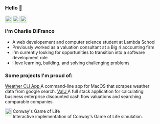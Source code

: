 ### Hello 👋

<a href="https://www.linkedin.com/in/charlie-difranco/">
  <img align="left" alt="Charlie's LinkedIn" width="22px" src="https://cdn.jsdelivr.net/npm/simple-icons@v3/icons/linkedin.svg" />
</a>

<a href="https://github.com/cdifranco1/">
  <img align="left" alt="Charlie's Github" width="22px" src="https://cdn.jsdelivr.net/npm/simple-icons@v3/icons/github.svg" />
</a>

<a href="https://leetcode.com/cdifranco/">
  <img align="left" alt="Charlie's Leetcode" width="22px" src="https://cdn.jsdelivr.net/npm/simple-icons@v3/icons/leetcode.svg" />
</a>

<br />

### I'm Charlie DiFranco
- A web developement and computer science student at Lambda School
- Previously worked as a valuation consultant at a Big 4 accounting firm
- I'm currently looking for opportunities to transition into a software development role
- I love learning, building, and solving challenging problems


### Some projects I'm proud of:
<a href="https://github.com/cdifranco1/weather_cli">
  <span>Weather CLI App</span>
</a>    
<span>A command-line app for MacOS that scrapes weather data from google search.</span>

<a href="https://github.com/cdifranco1/valuation-backend">
  <span>ValU</span>
</a>  
<span>A full stack application for calculating business enterprise discounted cash flow valuations and searching comparable companies.</span>

<span>Conway's Game of Life</span><span> </span> <a href="https://github.com/cdifranco1/conway-game-of-life"><img align="left" alt="Charlie's Github" width="22px" src="https://cdn.jsdelivr.net/npm/simple-icons@v3/icons/github.svg" /></a>  
<span>Interactive implementation of Conway's Game of Life simulation.</span>





